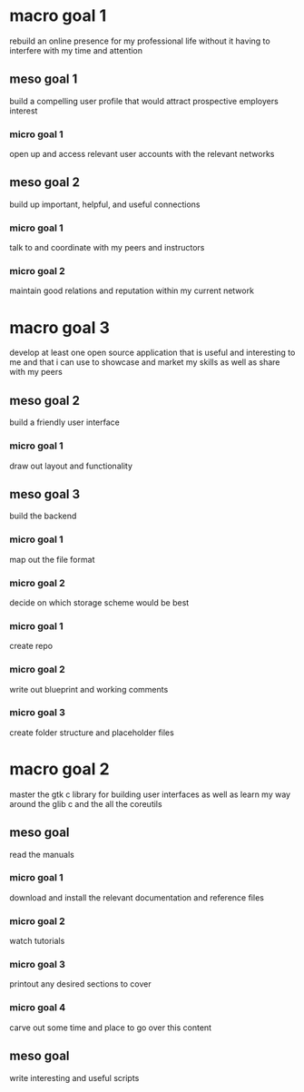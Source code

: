 # macro goal 1

rebuild an online presence for my professional life without it having to
interfere with my time and attention

## meso goal 1

build a compelling user profile that would attract prospective employers
interest

### micro goal 1

open up and access relevant user accounts with the relevant networks

## meso goal 2

build up important, helpful, and useful connections

### micro goal 1

talk to and coordinate with my peers and instructors

### micro goal 2

maintain good relations and reputation within my current network

# macro goal 3

develop at least one open source application that is useful and interesting to
me and that i can use to showcase and market my skills as well as share with my
peers

## meso goal 2

build a friendly user interface

### micro goal 1

draw out layout and functionality

## meso goal 3

build the backend

### micro goal 1

map out the file format

### micro goal 2

decide on which storage scheme would be best

### micro goal 1

create repo

### micro goal 2

write out blueprint and working comments

### micro goal 3

create folder structure and placeholder files

# macro goal 2

master the gtk c library for building user interfaces as well as learn my way
around the glib c and the all the coreutils

## meso goal

read the manuals

### micro goal 1

download and install the relevant documentation and reference files

### micro goal 2

watch tutorials

### micro goal 3

printout any desired sections to cover

### micro goal 4

carve out some time and place to go over this content

## meso goal

write interesting and useful scripts
